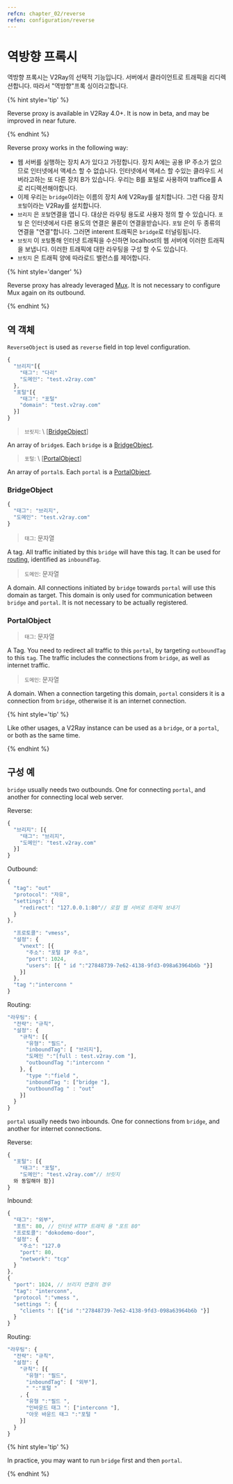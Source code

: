 ```yaml
---
refcn: chapter_02/reverse
refen: configuration/reverse
---
```

# 역방향 프록시

역방향 프록시는 V2Ray의 선택적 기능입니다. 서버에서 클라이언트로 트래픽을 리디렉션합니다. 따라서 "역방향"프록 싱이라고합니다.

{% hint style='tip' %}

Reverse proxy is available in V2Ray 4.0+. It is now in beta, and may be improved in near future.

{% endhint %}

Reverse proxy works in the following way:

* 웹 서버를 실행하는 장치 A가 있다고 가정합니다. 장치 A에는 공용 IP 주소가 없으므로 인터넷에서 액세스 할 수 없습니다. 인터넷에서 액세스 할 수있는 클라우드 서버라고하는 또 다른 장치 B가 있습니다. 우리는 B를 포털로 사용하여 traffice를 A로 리디렉션해야합니다.
* 이제 우리는 `bridge`이라는 이름의 장치 A에 V2Ray를 설치합니다. 그런 다음 장치 `포털`이라는 V2Ray를 설치합니다.
* `브리지` 은 `포털`연결을 엽니 다. 대상은 라우팅 용도로 사용자 정의 할 수 있습니다. `포털` 은 인터넷에서 다른 용도의 연결은 물론이 연결을받습니다. `포털` 은이 두 종류의 연결을 "연결"합니다. 그러면 interent 트래픽은 `bridge`로 터널링됩니다.
* `브릿지` 이 `포털`통해 인터넷 트래픽을 수신하면 localhost의 웹 서버에 이러한 트래픽을 보냅니다. 이러한 트래픽에 대한 라우팅을 구성 할 수도 있습니다.
* `브릿지` 은 트래픽 양에 따라로드 밸런스를 제어합니다.

{% hint style='danger' %}

Reverse proxy has already leveraged [Mux](mux.md). It is not necessary to configure Mux again on its outbound.

{% endhint %}

## 역 객체

`ReverseObject` is used as `reverse` field in top level configuration.

```javascript
{
  "브리지"[{
    "태그": "다리"
    "도메인": "test.v2ray.com"
  },
  "포털"[{
    "태그": "포털"
    "domain": "test.v2ray.com"
  }]
}
```

> `브릿지`: \ [[BridgeObject](bridgeobject)\]

An array of `bridge`s. Each `bridge` is a [BridgeObject](bridgeobject).

> `포털`: \ [[PortalObject](portalobject)\]

An array of `portal`s. Each `portal` is a [PortalObject](bridgeobject).

### BridgeObject

```javascript
{
  "태그": "브리지",
  "도메인": "test.v2ray.com"
}
```

> `태그`: 문자열

A tag. All traffic initiated by this `bridge` will have this tag. It can be used for [routing](routing.md), identified as `inboundTag`.

> `도메인`: 문자열

A domain. All connections initiated by `bridge` towards `portal` will use this domain as target. This domain is only used for communication between `bridge` and `portal`. It is not necessary to be actually registered.

### PortalObject

> `태그`: 문자열

A Tag. You need to redirect all traffic to this `portal`, by targeting `outboundTag` to this `tag`. The traffic includes the connections from `bridge`, as well as internet traffic.

> `도메인`: 문자열

A domain. When a connection targeting this domain, `portal` considers it is a connection from `bridge`, otherwise it is an internet connection.

{% hint style='tip' %}

Like other usages, a V2Ray instance can be used as a `bridge`, or a `portal`, or both as the same time.

{% endhint %}

## 구성 예

`bridge` usually needs two outbounds. One for connecting `portal`, and another for connecting local web server.

Reverse:

```javascript
{
  "브리지": [{
    "태그": "브리지",
    "도메인": "test.v2ray.com"
  }]
}
```

Outbound:

```javascript
{
  "tag": "out"
  "protocol": "자유",
  "settings": {
    "redirect": "127.0.0.1:80"// 로컬 웹 서버로 트래픽 보내기
  }
},

  "프로토콜": "vmess",
  "설정": {
    "vnext": [{
      "주소": "포털 IP 주소",
      "port": 1024,
      "users": [{ " id ":"27848739-7e62-4138-9fd3-098a63964b6b "}]
    }]
  },
  "tag ":"interconn "
}
```

Routing:

```javascript
"라우팅": {
  "전략": "규칙",
  "설정": {
    "규칙": [{
      "유형": "필드",
      "inboundTag": [ "브리지"],
      "도메인 ":"[full : test.v2ray.com "],
      "outboundTag ":"interconn "
    }, {
      "type ":"field ",
      "inboundTag ": ["bridge "],
      "outboundTag " : "out"
    }]
  }
}
```

`portal` usually needs two inbounds. One for connections from `bridge`, and another for internet connections.

Reverse:

```javascript
{
  "포털": [{
    "태그": "포털",
    "도메인": "test.v2ray.com"// 브릿지
  와 동일해야 함}]
}
```

Inbound:

```javascript
{
  "태그": "외부",
  "포트": 80, // 인터넷 HTTP 트래픽 용 "포트 80"
  "프로토콜": "dokodemo-door",
  "설정": {
    "주소": "127.0
    "port": 80,
    "network": "tcp"
  }
},
{
  "port": 1024, // 브리지 연결의 경우
  "tag": "interconn",
  "protocol ":"vmess ",
  "settings ": {
    "clients ": [{"id ":"27848739-7e62-4138-9fd3-098a63964b6b "}]
  }
}
```

Routing:

```javascript
"라우팅": {
  "전략": "규칙",
  "설정": {
    "규칙": [{
      "유형": "필드",
      "inboundTag": [ "외부"],
      " ":"포털 "
    , {
      "유형 ":"필드 ",
      "인바운드 태그 ": ["interconn "],
      "아웃 바운드 태그 ":"포털 "
    }]
  }
}
```

{% hint style='tip' %}

In practice, you may want to run `bridge` first and then `portal`.

{% endhint %}